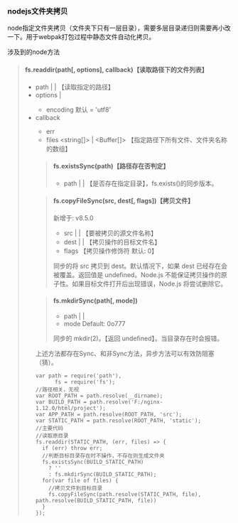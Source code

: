 ### nodejs文件夹拷贝
node指定文件夹拷贝（文件夹下只有一层目录），需要多层目录递归则需要再小改一下。用于webpak打包过程中静态文件自动化拷贝。

涉及到的node方法
> #### fs.readdir(path[, options], callback)【读取路径下的文件列表】
> * path <string> | <Buffer> | <URL> 【读取指定的路径】
> * options <string> | <Object>
>   * encoding <string> 默认 = 'utf8'
> * callback <Function>
>   * err <Error> </br>
>   * files <string[]> | <Buffer[]> 【指定路径下所有文件、文件夹名称的数组】

> #### fs.existsSync(path)【路径存在否判定】
> * path <string> | <Buffer> | <URL>
> 【是否存在指定目录】，fs.exists()的同步版本。

> #### fs.copyFileSync(src, dest[, flags])【拷贝文件】
> 新增于: v8.5.0
> * src <string> | <Buffer> | <URL> 【要被拷贝的源文件名称】
> * dest <string> | <Buffer> | <URL> 【拷贝操作的目标文件名】
> * flags <number> 【拷贝操作修饰符 默认: 0】
>
> 同步的将 src 拷贝到 dest。默认情况下，如果 dest 已经存在会被覆盖。返回值是 undefined。Node.js 不能保证拷贝操作的原子性。如果目标文件打开后出现错误，Node.js 将尝试删除它。

> #### fs.mkdirSync(path[, mode])
> * path <string> | <Buffer> | <URL>
> * mode <integer> Default: 0o777
>
> 同步的 mkdir(2)。【返回 undefined】。当目录存在时会报错。

上述方法都存在Sync、和非Sync方法，异步方法可以有效防阻塞（猜）。
  
  
  
  
 
```
var path = require('path'),
      fs = require('fs');
//路径相关，无视
var ROOT_PATH = path.resolve(__dirname);
var BUILD_PATH = path.resolve('F:/nginx-1.12.0/html/project');
var APP_PATH = path.resolve(ROOT_PATH, 'src');
var STATIC_PATH = path.resolve(ROOT_PATH, 'static');
//主要代码
//读取原目录
fs.readdir(STATIC_PATH, (err, files) => {
  if (err) throw err;
  //判断目标目录存在时不操作，不存在则生成文件夹
  fs.existsSync(BUILD_STATIC_PATH) 
    ? ''
    : fs.mkdirSync(BUILD_STATIC_PATH);
  for(var file of files) {
    //拷贝文件到目标目录
    fs.copyFileSync(path.resolve(STATIC_PATH, file), path.resolve(BUILD_STATIC_PATH, file))
  }
});
```
 
    